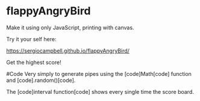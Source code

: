 ﻿# flappyAngryBird
 
 Make it using only JavaScript, printing with canvas.

Try it your self here:

https://sergiocampbell.github.io/flappyAngryBird/

Get the highest score!

#Code
Very simply to generate pipes using the [code]Math[code] function and [code].random()[code].

The [code]interval function[code] shows every single time the score board.
